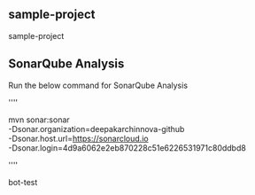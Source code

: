 ## sample-project
sample-project


## SonarQube Analysis

Run the below command for SonarQube Analysis


''''

mvn sonar:sonar \
  -Dsonar.organization=deepakarchinnova-github \
  -Dsonar.host.url=https://sonarcloud.io \
  -Dsonar.login=4d9a6062e2eb870228c51e6226531971c80ddbd8

''''


bot-test
